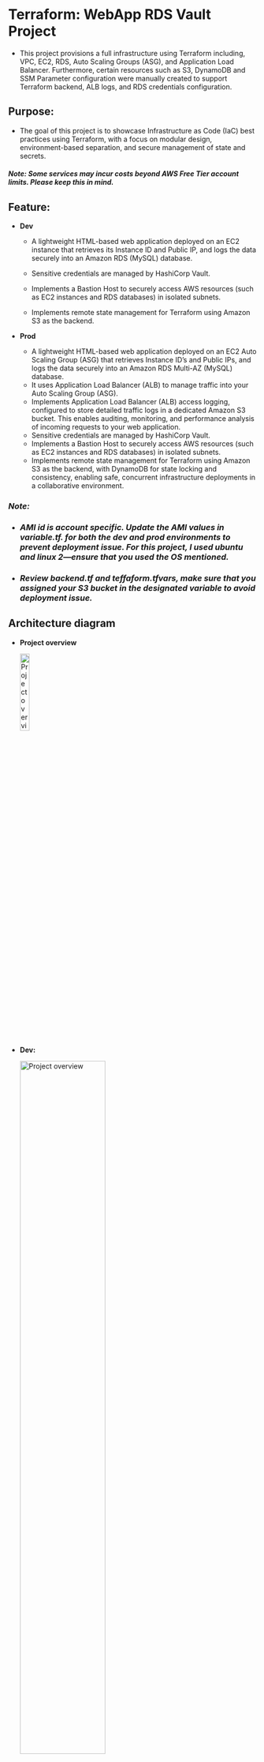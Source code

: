 # **Terraform: WebApp RDS Vault Project**
-	This project provisions a full infrastructure using Terraform including, VPC, EC2, RDS, Auto Scaling Groups (ASG), and Application Load Balancer. Furthermore, certain resources such as S3, DynamoDB and SSM Parameter configuration were manually created to support Terraform backend, ALB logs, and RDS credentials configuration.

## **Purpose:**
-	The goal of this project is to showcase Infrastructure as Code (IaC) best practices using Terraform, with a focus on modular design, environment-based separation, and secure management of state and secrets.
#### *Note: Some services may incur costs beyond AWS Free Tier account limits. Please keep this in mind.*

## **Feature:**
-	**Dev**

    -	A lightweight HTML-based web application deployed on an EC2 instance that retrieves its Instance ID and Public IP, and logs the data securely into an Amazon RDS (MySQL) database.
    
    -	Sensitive credentials are managed by HashiCorp Vault.
    -	Implements a Bastion Host to securely access AWS resources (such as EC2 instances and RDS databases) in isolated subnets.
    -	Implements remote state management for Terraform using Amazon S3 as the backend.

-	**Prod**

    -	A lightweight HTML-based web application deployed on an EC2 Auto Scaling Group (ASG) that retrieves Instance ID’s and Public IPs, and logs the data securely into an Amazon RDS Multi-AZ (MySQL) database.
    -	It uses Application Load Balancer (ALB) to manage traffic into your Auto Scaling Group (ASG).
    -	Implements Application Load Balancer (ALB) access logging, configured to store detailed traffic logs in a dedicated Amazon S3 bucket. This enables auditing, monitoring, and performance analysis of incoming requests to your web application.
    -	Sensitive credentials are managed by HashiCorp Vault.
    -	Implements a Bastion Host to securely access AWS resources (such as EC2 instances and RDS databases) in isolated subnets.
    -	Implements remote state management for Terraform using Amazon S3 as the backend, with DynamoDB for state locking and consistency, enabling safe, concurrent infrastructure deployments in a collaborative environment.
### _Note:_
-	### _AMI id is account specific. Update the AMI values in variable.tf. for both the dev and prod environments to prevent deployment issue. For this project, I used ubuntu and linux 2—ensure that you used the OS mentioned._
-	### _Review backend.tf and teffaform.tfvars, make sure that you assigned your S3 bucket in the designated variable to avoid deployment issue._

## **Architecture diagram**

- **Project overview**
  
    <div align="left">
    <img src="https://github.com/Carlo-05/Terraform-WebApp-RDS-Vault-Project/blob/064d8aa47e5fe889511c5497190fca3464fe8587/Other%20documents/pictures/ReadMe/tree.png?raw=true" alt="Project overview"style="width: 20%; height: auto;">
    </div>


- **Dev:**

    <div align="left">
    <img src="https://github.com/Carlo-05/Terraform-WebApp-RDS-Vault-Project/blob/064d8aa47e5fe889511c5497190fca3464fe8587/Other%20documents/pictures/ReadMe/dev.png?raw=true" alt="Project overview"style="width: 60%; height: auto;">
    </div>
 
- **Prod:**

    <div align="left">
    <img src="https://github.com/Carlo-05/Terraform-WebApp-RDS-Vault-Project/blob/064d8aa47e5fe889511c5497190fca3464fe8587/Other%20documents/pictures/ReadMe/prod.png?raw=true" alt="Project overview"style="width: 60%; height: auto;">
    </div>
 

## **Technologies used**

**Terraform**
-	an open-source "Infrastructure as Code" (IaC) tool, is used to automate the provisioning and management of cloud and on-premises infrastructure by defining infrastructure as code, enabling consistent and repeatable deployments.
-	Terraform documentation used in building this project: 
    https://registry.terraform.io/providers/hashicorp/aws/latest/docs

**AWS**
-	cloud computing service provider which is offered by Amazon
-	cloud services used in this project are VPC, EC2, RDS, Auto Scaling Group (ASG), S3, DynamoDB, IAM, and Application Load Balancer (ALB).
-	AWS Command Line Interface (CLI) documentation used in building this project: https://docs.aws.amazon.com/cli/

**Git & GitHub**
-	Used for version control, collaboration, and project hosting.
-	To allow users to clone and explore the project.

**Visual Studio Code**
-	is a powerful integrated development environment (IDE) created by Microsoft. It offers features like code editing, debugging, version control integration, and rich extensions, making it a versatile tool for developers of all levels.

**Linux OS**
-	Project development using Terraform on Linux environment.
-	Created several scripts and sql file needed for this project.

**AI Assistance**
-	Used as a learning and development aid for troubleshooting and following best practices in Terraform and AWS infrastructure design.
-	Github Copilot, ChatGPT.

**Terraform Files**
-	**main.tf** – main infrastructure logic.
-	**variables.tf** – variable declarations.
-	**outputs.tf** – values exposed after deployment.
-	**backend.tf** – remote backend configuration.
-	**terraform.tfvars** – actual values for the declared variables.

## **Other Files**
**Project.sh**
-   This script runs in EC2 and ASG module.
-	This script dynamically detects whether the OS of the instance is Linux 2 or Ubuntu. It installs necessary system update and dependencies including aws-cli, mysql, and apache.    
-   Creates ec2details.sql which creates ec2_details table into your RDS MySQL.
-   Fetch AWS metadata which includes instance id, instance public ip, region, and token.
-	Fetch RDS MySQL credentials from SSM parameters.
-	Import employees.sql and ec2details.sql into the database using the RDS MySQL credentials.
-	Insert instance id and instance public ip into the MySQL table called ec2_details.
-	Creates index.html that shows the ec2 information like instance id and public ip.

**Vault-installer.sh**
-   This script runs in Bastion module.
-	This script dynamically detects whether the OS of the instance is Linux 2 or Ubuntu. Moreover, it installs OS update and Hashicorp Vault.

**Employees.sql**
-	Creates employees table and inserts employee’s id, name, and role.

**s3policy.json**
-   s3 bucket policy that needs to be attached to this project s3 bucket.
-	Allows s3 full access and Application Load Balancer (ALB) log delivery into your bucket. Ensures exclusive access for your administrator user.

## **Modules Explanation**
**Module** – is a self-contained Terraform module, with well-organized configuration files to 
    manage infrastructure as code.

**ALB**
- Application Load Balancer. Allows http traffic to the WebApp Auto Scaling Group.

**ASG**
-	Auto scaling group. Has a target scaling policy, that will scale out when the average CPU utilization is >= 50%. Furthermore, it scales out when the average CPU utilization is <50%.
-	Download and install necessary dependencies via user data.

**BASTION**
-	Bastion host instance, is it use to securely connect to the instances and databases without exposing them to public
-	Download and install necessary dependencies via user data.
	
**EC2**
-	WebApp instance, is displays its own instance id and public ip in a web browser.
-	Download and install necessary dependencies via user data.
	
**IAM-ROLE**
-	IAM role that is attached to WebApp instance. It has a policy that includes AmazonEC2ReadOnlyAccess, AmazonRDSFullAccess, AmazonSSMManagedInstanceCore, and CloudWatchFullAccess.
-	This is the policy needed for project.sh in order for it to run smoothly and for the ASG target scaling policy to perform its function.
	
**KEYPAIR**
-	Create a key pair using the keys generated on your local machine. This process will import your public key into AWS, enabling authentication with the private key stored locally and the corresponding public key in AWS.

**NAT**
-	NAT Gateway, it enables the resources in private subnets to access the internet while preventing inbound traffic from external sources.

**RDS-MYSQL**
-	RDS MySQL database
-	Stores instance id’s, public ip, and employee’s data.

**SECURITYGROUPS**
-	Centralize security group module, where all of the resource’s security group are stored.

**VAULT-INSTANCE**
-	Use to store any sensitive information. For our project, it will store the employee’s login password.

**VPC**
-	Our project virtual network infrastructure. It includes 2 public subnets, 2 private subnets, etc. Please see picture of dev and prod for reference.

## **How to use:**

- [Prerequisites (WSL, VS Code, Terraform, and AWS cli setup).](https://github.com/Carlo-05/Terraform-WebApp-RDS-Vault-Project/blob/main/Other%20documents/md%20files/1.%20Prerequisites.md)
- [First step (create s3, ssm parameters store, dynamodb manually).](https://github.com/Carlo-05/Terraform-WebApp-RDS-Vault-Project/blob/main/Other%20documents/md%20files/2.%20First%20step.md)
- [How to initialize and apply.](https://github.com/Carlo-05/Terraform-WebApp-RDS-Vault-Project/blob/main/Other%20documents/md%20files/3.%20How%20to.md)
- [Auto Scaling Group Testing.](https://github.com/Carlo-05/Terraform-WebApp-RDS-Vault-Project/blob/main/Other%20documents/md%20files/4.%20ASG%20test.md)
- [Review RDS MySQL.](https://github.com/Carlo-05/Terraform-WebApp-RDS-Vault-Project/blob/main/Other%20documents/md%20files/5.%20MySQL%20verification.md)
- [Vault setup.](https://github.com/Carlo-05/Terraform-WebApp-RDS-Vault-Project/blob/main/Other%20documents/md%20files/6.%20Vault%20Setup.md)
